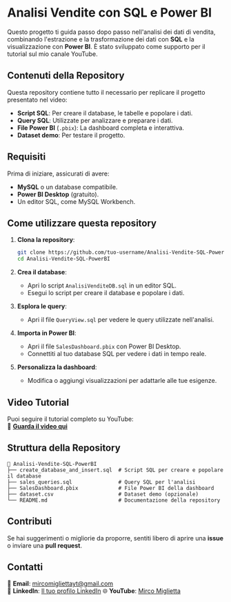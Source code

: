 
# **Analisi Vendite con SQL e Power BI**

Questo progetto ti guida passo dopo passo nell'analisi dei dati di vendita, combinando l'estrazione e la trasformazione dei dati con **SQL** e la visualizzazione con **Power BI**. È stato sviluppato come supporto per il tutorial sul mio canale YouTube.

## **Contenuti della Repository**
Questa repository contiene tutto il necessario per replicare il progetto presentato nel video:
- **Script SQL**: Per creare il database, le tabelle e popolare i dati.
- **Query SQL**: Utilizzate per analizzare e preparare i dati.
- **File Power BI** (`.pbix`): La dashboard completa e interattiva.
- **Dataset demo**: Per testare il progetto.

## **Requisiti**
Prima di iniziare, assicurati di avere:
- **MySQL** o un database compatibile.
- **Power BI Desktop** (gratuito).
- Un editor SQL, come MySQL Workbench.

## **Come utilizzare questa repository**
1. **Clona la repository**:
   ```bash
   git clone https://github.com/tuo-username/Analisi-Vendite-SQL-PowerBI.git
   cd Analisi-Vendite-SQL-PowerBI
   ```

2. **Crea il database**:
   - Apri lo script `AnalisiVenditeDB.sql` in un editor SQL.
   - Esegui lo script per creare il database e popolare i dati.

3. **Esplora le query**:
   - Apri il file `QueryView.sql` per vedere le query utilizzate nell'analisi.

4. **Importa in Power BI**:
   - Apri il file `SalesDashboard.pbix` con Power BI Desktop.
   - Connettiti al tuo database SQL per vedere i dati in tempo reale.

5. **Personalizza la dashboard**:
   - Modifica o aggiungi visualizzazioni per adattarle alle tue esigenze.

## **Video Tutorial**
Puoi seguire il tutorial completo su YouTube:  
🎥 **[Guarda il video qui](https://youtube.com/tuo-video-link)**

## **Struttura della Repository**
```plaintext
📂 Analisi-Vendite-SQL-PowerBI
├── create_database_and_insert.sql  # Script SQL per creare e popolare il database
├── sales_queries.sql               # Query SQL per l'analisi
├── SalesDashboard.pbix             # File Power BI della dashboard
├── dataset.csv                     # Dataset demo (opzionale)
└── README.md                       # Documentazione della repository
```

## **Contributi**
Se hai suggerimenti o migliorie da proporre, sentiti libero di aprire una **issue** o inviare una **pull request**.

## **Contatti**
📩 **Email**: mircomigliettayt@gmail.com  
🔗 **LinkedIn**: [Il tuo profilo LinkedIn]([https://linkedin.com/in/tuo-profilo](https://www.linkedin.com/in/mirco-miglietta-056995105/))  
🌐 **YouTube**: [Mirco Miglietta]([https://youtube.com/tuo-canale](https://www.youtube.com/@MircoMigliettaData))
